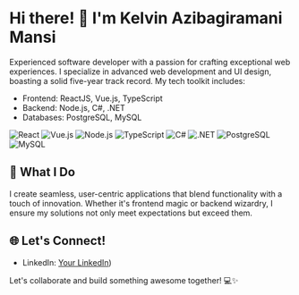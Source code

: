 # Hi there! 👋 I'm Kelvin Azibagiramani Mansi

Experienced software developer with a passion for crafting exceptional web experiences. I specialize in advanced web development and UI design, boasting a solid five-year track record. My tech toolkit includes:

- Frontend: ReactJS, Vue.js, TypeScript
- Backend: Node.js, C#, .NET
- Databases: PostgreSQL, MySQL

![React](https://img.shields.io/badge/-React-61DAFB?logo=react&logoColor=white&style=flat)
![Vue.js](https://img.shields.io/badge/-Vue.js-4FC08D?logo=vue.js&logoColor=white&style=flat)
![Node.js](https://img.shields.io/badge/-Node.js-339933?logo=node.js&logoColor=white&style=flat)
![TypeScript](https://img.shields.io/badge/-TypeScript-007ACC?logo=typescript&logoColor=white&style=flat)
![C#](https://img.shields.io/badge/-C%23-239120?logo=c-sharp&logoColor=white&style=flat)
![.NET](https://img.shields.io/badge/-.NET-512BD4?logo=.net&logoColor=white&style=flat)
![PostgreSQL](https://img.shields.io/badge/-PostgreSQL-336791?logo=postgresql&logoColor=white&style=flat)
![MySQL](https://img.shields.io/badge/-MySQL-4479A1?logo=mysql&logoColor=white&style=flat)

## 🚀 What I Do

I create seamless, user-centric applications that blend functionality with a touch of innovation. Whether it's frontend magic or backend wizardry, I ensure my solutions not only meet expectations but exceed them.

## 🌐 Let's Connect!

- LinkedIn: [Your LinkedIn](https://www.linkedin.com/in/azibagiramani-mansi-558b65144/))

Let's collaborate and build something awesome together! 💻✨
